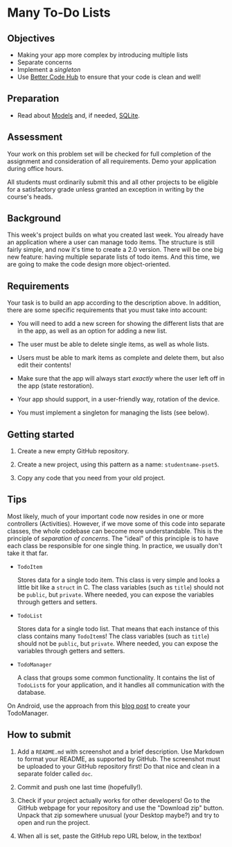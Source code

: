 # Many To-Do Lists

## Objectives

- Making your app more complex by introducing multiple lists
- Separate concerns
- Implement a *singleton*
- Use [Better Code Hub](/guides/better-code-hub) to ensure that your code is clean and well!

## Preparation

- Read about [Models](/android/models) and, if needed, [SQLite](/android/sqlite).


## Assessment

Your work on this problem set will be checked for full completion of the assignment and consideration of all requirements. Demo your application during office hours.

All students must ordinarily submit this and all other projects to be eligible for a satisfactory grade unless granted an exception in writing by the course's heads.


## Background

This week's project builds on what you created last week. You already have an application where a user can manage todo items. The structure is still fairly simple, and now it's time to create a 2.0 version. There will be one big new feature: having multiple separate lists of todo items. And this time, we are going to make the code design more object-oriented.


## Requirements

Your task is to build an app according to the description above. In addition, there are some specific requirements that you must take into account:

- You will need to add a new screen for showing the different lists that are in the app, as well as an option for adding a new list. 

- The user must be able to delete single items, as well as whole lists.

- Users must be able to mark items as complete and delete them, but also edit their contents!

- Make sure that the app will always start *exactly* where the user left off in the app (state restoration).

- Your app should support, in a user-friendly way, rotation of the device.

- You must implement a singleton for managing the lists (see below).


## Getting started

1. Create a new empty GitHub repository.

2. Create a new project, using this pattern as a name: `studentname-pset5`.

3. Copy any code that you need from your old project.


## Tips

Most likely, much of your important code now resides in one or more controllers (Activities). However, if we move some of this code into separate classes, the whole codebase can become more understandable. This is the principle of *separation of concerns*. The "ideal" of this principle is to have each class be responsible for one single thing. In practice, we usually don't take it that far.

- `TodoItem`

    Stores data for a single todo item. This class is very simple and looks a little bit like a `struct` in C. The class variables (such as `title`) should not be `public`, but `private`. Where needed, you can expose the variables through getters and setters.

- `TodoList`

    Stores data for a single todo list. That means that each instance of this class contains many `TodoItem`s! The class variables (such as `title`) should not be `public`, but `private`. Where needed, you can expose the variables through getters and setters.

- `TodoManager`

    A class that groups some common functionality. It contains the list of `TodoList`s for your application, and it handles all communication with the database.

On Android, use the approach from this [blog post](http://www.androiddesignpatterns.com/2012/05/correctly-managing-your-sqlite-database.html) to create your TodoManager.


## How to submit

1. Add a `README.md` with screenshot and a brief description. Use Markdown to format your README, as supported by GitHub. The screenshot must be uploaded to your GitHub repository first! Do that nice and clean in a separate folder called `doc`.

2. Commit and push one last time (hopefully!).

3. Check if your project actually works for other developers! Go to the GitHub webpage for your repository and use the "Download zip" button. Unpack that zip somewhere unusual (your Desktop maybe?) and try to open and run the project.

4. When all is set, paste the GitHub repo URL below, in the textbox!
